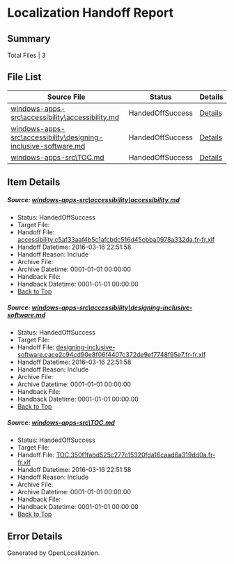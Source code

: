 # <a name='report-top'></a> Localization Handoff Report

## Summary
 Total Files | 3

## File List
 Source File | Status | Details 
 ----------- | ------ | ------- 
 [windows-apps-src\accessibility\accessibility.md](https://github.com/Microsoft/windows-apps/blob/fdae910c94b29f7aa9f02d436836cada8ad2474b/windows-apps-src/accessibility/accessibility.md) | HandedOffSuccess | [Details](#4aac60e92317fab8f6fd6646ea21bada37fd4b809)
 [windows-apps-src\accessibility\designing-inclusive-software.md](https://github.com/Microsoft/windows-apps/blob/fdae910c94b29f7aa9f02d436836cada8ad2474b/windows-apps-src/accessibility/designing-inclusive-software.md) | HandedOffSuccess | [Details](#4f472617f767a2e5a69d16825dc26ad8c13cbc4214)
 [windows-apps-src\TOC.md](https://github.com/Microsoft/windows-apps/blob/fdae910c94b29f7aa9f02d436836cada8ad2474b/windows-apps-src/TOC.md) | HandedOffSuccess | [Details](#536f4affb27226fb3614872cea88079e15b3259a3420)

## Item Details
##### <a name='4aac60e92317fab8f6fd6646ea21bada37fd4b809'></a> Source: [windows-apps-src\accessibility\accessibility.md](https://github.com/Microsoft/windows-apps/blob/fdae910c94b29f7aa9f02d436836cada8ad2474b/windows-apps-src/accessibility/accessibility.md)
* Status: HandedOffSuccess
* Target File: 
* Handoff File: [accessibility.c5af33aaf4b5c1afcbdc516d45cbba0978a332da.fr-fr.xlf](https://github.com/Microsoft/WDG.handoff/blob/fc33e2d883cdbc30b76ff5ff7e01c3324bd9878f/ol-handoff/Microsoft/windows-apps.fr-fr/master/accessibility.c5af33aaf4b5c1afcbdc516d45cbba0978a332da.fr-fr.xlf)
* Handoff Datetime: 2016-03-16 22:51:58
* Handoff Reason: Include
* Archive File: 
* Archive Datetime: 0001-01-01 00:00:00
* Handback File: 
* Handback Datetime: 0001-01-01 00:00:00
* [Back to Top](#report-top)

##### <a name='4f472617f767a2e5a69d16825dc26ad8c13cbc4214'></a> Source: [windows-apps-src\accessibility\designing-inclusive-software.md](https://github.com/Microsoft/windows-apps/blob/fdae910c94b29f7aa9f02d436836cada8ad2474b/windows-apps-src/accessibility/designing-inclusive-software.md)
* Status: HandedOffSuccess
* Target File: 
* Handoff File: [designing-inclusive-software.cace2c94cd90e8f06f4407c372de9ef7748f95e7.fr-fr.xlf](https://github.com/Microsoft/WDG.handoff/blob/fc33e2d883cdbc30b76ff5ff7e01c3324bd9878f/ol-handoff/Microsoft/windows-apps.fr-fr/master/designing-inclusive-software.cace2c94cd90e8f06f4407c372de9ef7748f95e7.fr-fr.xlf)
* Handoff Datetime: 2016-03-16 22:51:58
* Handoff Reason: Include
* Archive File: 
* Archive Datetime: 0001-01-01 00:00:00
* Handback File: 
* Handback Datetime: 0001-01-01 00:00:00
* [Back to Top](#report-top)

##### <a name='536f4affb27226fb3614872cea88079e15b3259a3420'></a> Source: [windows-apps-src\TOC.md](https://github.com/Microsoft/windows-apps/blob/fdae910c94b29f7aa9f02d436836cada8ad2474b/windows-apps-src/TOC.md)
* Status: HandedOffSuccess
* Target File: 
* Handoff File: [TOC.350f1fabd525c277c15320fda16caad6a319dd0a.fr-fr.xlf](https://github.com/Microsoft/WDG.handoff/blob/fc33e2d883cdbc30b76ff5ff7e01c3324bd9878f/ol-handoff/Microsoft/windows-apps.fr-fr/master/TOC.350f1fabd525c277c15320fda16caad6a319dd0a.fr-fr.xlf)
* Handoff Datetime: 2016-03-16 22:51:58
* Handoff Reason: Include
* Archive File: 
* Archive Datetime: 0001-01-01 00:00:00
* Handback File: 
* Handback Datetime: 0001-01-01 00:00:00
* [Back to Top](#report-top)


## Error Details

Generated by OpenLocalization.
